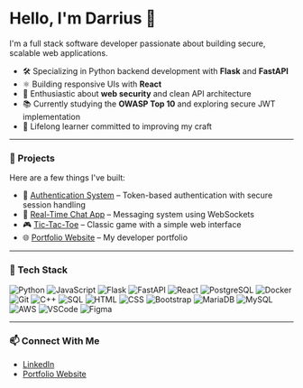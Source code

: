 # Hello, I'm Darrius 👋

I'm a full stack software developer passionate about building secure, scalable web applications.

- 🛠️ Specializing in Python backend development with **Flask** and **FastAPI**
- ⚛️ Building responsive UIs with **React**
- 🔐 Enthusiastic about **web security** and clean API architecture
- 📚 Currently studying the **OWASP Top 10** and exploring secure JWT implementation
- 🧠 Lifelong learner committed to improving my craft

---

### 🚀 Projects
Here are a few things I've built:
- 🔐 [Authentication System](https://github.com/Darrius-W/Auth-Python) – Token-based authentication with secure session handling
- 💬 [Real-Time Chat App](https://github.com/Darrius-W/Realtime-chat-room-app) – Messaging system using WebSockets
- 🎮 [Tic-Tac-Toe](https://github.com/Darrius-W/Tic-Tac-Toe) – Classic game with a simple web interface
- 🌐 [Portfolio Website](https://github.com/Darrius-W/MyPortfolio) – My developer portfolio

---

### 🧰 Tech Stack  
![Python](https://img.shields.io/badge/Python-3776AB?style=for-the-badge&logo=python&logoColor=white)
![JavaScript](https://img.shields.io/badge/JavaScript-F7DF1E?style=for-the-badge&logo=javascript&logoColor=black)
![Flask](https://img.shields.io/badge/Flask-000000?style=for-the-badge&logo=flask&logoColor=white)
![FastAPI](https://img.shields.io/badge/FastAPI-009688?style=for-the-badge&logo=fastapi&logoColor=white)
![React](https://img.shields.io/badge/React-61DAFB?style=for-the-badge&logo=react&logoColor=black)
![PostgreSQL](https://img.shields.io/badge/PostgreSQL-4169E1?style=for-the-badge&logo=postgresql&logoColor=white)
![Docker](https://img.shields.io/badge/Docker-2496ED?style=for-the-badge&logo=docker&logoColor=white)
![Git](https://img.shields.io/badge/Git-F05032?style=for-the-badge&logo=git&logoColor=white)
![C++](https://img.shields.io/badge/C++-00599C?style=for-the-badge&logo=c%2B%2B&logoColor=white)
![SQL](https://img.shields.io/badge/SQL-003B57?style=for-the-badge&logo=sqlite&logoColor=white)
![HTML](https://img.shields.io/badge/HTML5-E34F26?style=for-the-badge&logo=html5&logoColor=white)
![CSS](https://img.shields.io/badge/CSS3-1572B6?style=for-the-badge&logo=css3&logoColor=white)
![Bootstrap](https://img.shields.io/badge/Bootstrap-7952B3?style=for-the-badge&logo=bootstrap&logoColor=white)
![MariaDB](https://img.shields.io/badge/MariaDB-003545?style=for-the-badge&logo=mariadb&logoColor=white)
![MySQL](https://img.shields.io/badge/MySQL-4479A1?style=for-the-badge&logo=mysql&logoColor=white)
![AWS](https://img.shields.io/badge/AWS-232F3E?style=for-the-badge&logo=amazonaws&logoColor=white)
![VSCode](https://img.shields.io/badge/VSCode-007ACC?style=for-the-badge&logo=visualstudiocode&logoColor=white)
![Figma](https://img.shields.io/badge/Figma-F24E1E?style=for-the-badge&logo=figma&logoColor=white)


---

### 📫 Connect With Me  
- [LinkedIn](https://www.linkedin.com/in/darrius-white/)  
- [Portfolio Website](https://darriuswhite.com/)
